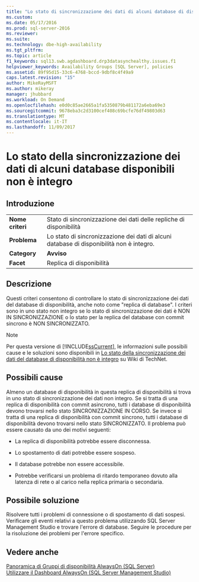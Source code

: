 ```yaml
---
title: "Lo stato di sincronizzazione dei dati di alcuni database di disponibilità non è integro | Microsoft Docs"
ms.custom: 
ms.date: 05/17/2016
ms.prod: sql-server-2016
ms.reviewer: 
ms.suite: 
ms.technology: dbe-high-availability
ms.tgt_pltfrm: 
ms.topic: article
f1_keywords: sql13.swb.agdashboard.drp3datasynchealthy.issues.f1
helpviewer_keywords: Availability Groups [SQL Server], policies
ms.assetid: 89f95d15-33c6-4768-bccd-9dbf8c4f49a9
caps.latest.revision: "15"
author: MikeRayMSFT
ms.author: mikeray
manager: jhubbard
ms.workload: On Demand
ms.openlocfilehash: e0d0c85ae2665a1fa5350879b481172a6eba69e3
ms.sourcegitcommit: 9678eba3c2d3100cef408c69bcfe76df49803d63
ms.translationtype: MT
ms.contentlocale: it-IT
ms.lasthandoff: 11/09/2017
---
```

# <a name="data-synchronization-state-of-some-availability-database-is-not-healthy"></a>Lo stato della sincronizzazione dei dati di alcuni database disponibili non è integro
    
## <a name="introduction"></a>Introduzione  
  
|||  
|-|-|  
|**Nome criteri**|Stato di sincronizzazione dei dati delle repliche di disponibilità|  
|**Problema**|Lo stato di sincronizzazione dei dati di alcuni database di disponibilità non è integro.|  
|**Category**|**Avviso**|  
|**Facet**|Replica di disponibilità|  
  
## <a name="description"></a>Descrizione  
 Questi criteri consentono di controllare lo stato di sincronizzazione dei dati del database di disponibilità, anche noto come "replica di database". I criteri sono in uno stato non integro se lo stato di sincronizzazione dei dati è NON IN SINCRONIZZAZIONE o lo stato per la replica del database con commit sincrono è NON SINCRONIZZATO.  
  
> [!NOTE]  
>  Per questa versione di [!INCLUDE[ssCurrent](../../../includes/sscurrent-md.md)], le informazioni sulle possibili cause e le soluzioni sono disponibili in [Lo stato della sincronizzazione dei dati del database di disponibilità non è integro](http://go.microsoft.com/fwlink/p/?LinkId=220863) su Wiki di TechNet.  
  
## <a name="possible-causes"></a>Possibili cause  
 Almeno un database di disponibilità in questa replica di disponibilità si trova in uno stato di sincronizzazione dei dati non integro. Se si tratta di una replica di disponibilità con commit asincrono, tutti i database di disponibilità devono trovarsi nello stato SINCRONIZZAZIONE IN CORSO. Se invece si tratta di una replica di disponibilità con commit sincrono, tutti i database di disponibilità devono trovarsi nello stato SINCRONIZZATO. Il problema può essere causato da uno dei motivi seguenti:  
  
-   La replica di disponibilità potrebbe essere disconnessa.  
  
-   Lo spostamento di dati potrebbe essere sospeso.  
  
-   Il database potrebbe non essere accessibile.  
  
-   Potrebbe verificarsi un problema di ritardo temporaneo dovuto alla latenza di rete o al carico nella replica primaria o secondaria.  
  
## <a name="possible-solution"></a>Possibile soluzione  
 Risolvere tutti i problemi di connessione o di spostamento di dati sospesi. Verificare gli eventi relativi a questo problema utilizzando SQL Server Management Studio e trovare l'errore di database. Seguire le procedure per la risoluzione dei problemi per l'errore specifico.  
  
## <a name="see-also"></a>Vedere anche  
 [Panoramica di Gruppi di disponibilità AlwaysOn &#40;SQL Server&#41;](../../../database-engine/availability-groups/windows/overview-of-always-on-availability-groups-sql-server.md)   
 [Utilizzare il Dashboard AlwaysOn &#40;SQL Server Management Studio&#41;](../../../database-engine/availability-groups/windows/use-the-always-on-dashboard-sql-server-management-studio.md)  
  
  
